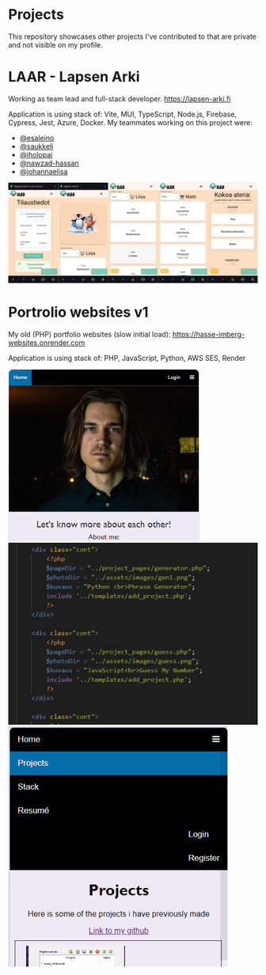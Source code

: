 # Projects
This repository showcases other projects I've contributed to that are private and not visible on my profile.

# LAAR - Lapsen Arki
Working as team lead and full-stack developer.
https://lapsen-arki.fi

Application is using stack of: Vite, MUI, TypeScript, Node.js, Firebase, Cypress, Jest, Azure, Docker.
My teammates working on this project were:
- [@esaleino](https://github.com/esaleino)
- [@saukkeli](https://github.com/saukkeli)
- [@jholopai](https://github.com/jholopai)
- [@nawzad-hassan](https://github.com/nawzad-hassan)
- [@johannaelisa](https://github.com/johannaelisa)

  
![LAAR - merged images](MergedImages.png)


# Portrolio websites v1
My old (PHP) portfolio websites (slow initial load):
https://hasse-imberg-websites.onrender.com

Application is using stack of: PHP, JavaScript, Python, AWS SES, Render

![personal_wenbsites_v1](sites.png)
![personal_wenbsites_v1](sites1.png)
![personal_wenbsites_v1](sites3.png)
